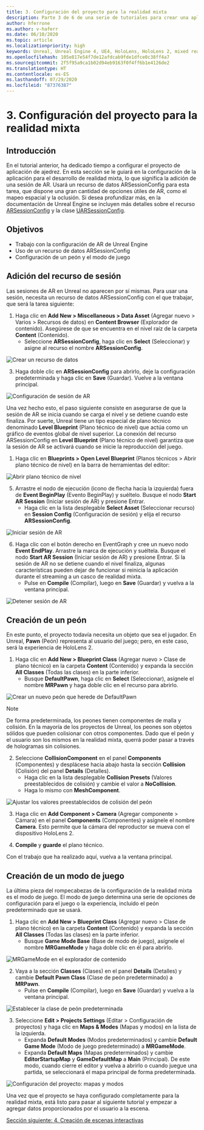 ```yaml
---
title: 3. Configuración del proyecto para la realidad mixta
description: Parte 3 de 6 de una serie de tutoriales para crear una aplicación de ajedrez sencilla con Unreal Engine 4 y el complemento UX Tools de Mixed Reality Toolkit
author: hferrone
ms.author: v-haferr
ms.date: 06/10/2020
ms.topic: article
ms.localizationpriority: high
keywords: Unreal, Unreal Engine 4, UE4, HoloLens, HoloLens 2, mixed reality, tutorial, getting started, mrtk, uxt, UX Tools, documentation
ms.openlocfilehash: 105e817e54f7de12afdcab9fde1dfce0c38ff4a7
ms.sourcegitcommit: 2f5f95a9ca1b02d94eb9163f0f4ff6b1e4126de2
ms.translationtype: HT
ms.contentlocale: es-ES
ms.lasthandoff: 07/29/2020
ms.locfileid: "87376387"
---
```

# <a name="3-setting-up-your-project-for-mixed-reality"></a>3. Configuración del proyecto para la realidad mixta

## <a name="overview"></a>Introducción

En el tutorial anterior, ha dedicado tiempo a configurar el proyecto de aplicación de ajedrez. En esta sección se le guiará en la configuración de la aplicación para el desarrollo de realidad mixta, lo que significa la adición de una sesión de AR. Usará un recurso de datos ARSessionConfig para esta tarea, que dispone una gran cantidad de opciones útiles de AR, como el mapeo espacial y la oclusión. Si desea profundizar más, en la documentación de Unreal Engine se incluyen más detalles sobre el recurso [ARSessionConfig](https://docs.unrealengine.com/en-US/PythonAPI/class/ARSessionConfig.html) y la clase [UARSessionConfig](https://docs.unrealengine.com/en-US/API/Runtime/AugmentedReality/UARSessionConfig/index.html).

## <a name="objectives"></a>Objetivos
* Trabajo con la configuración de AR de Unreal Engine 
* Uso de un recurso de datos ARSessionConfig
* Configuración de un peón y el modo de juego

## <a name="adding-the-session-asset"></a>Adición del recurso de sesión
Las sesiones de AR en Unreal no aparecen por sí mismas. Para usar una sesión, necesita un recurso de datos ARSessionConfig con el que trabajar, que será la tarea siguiente:

1. Haga clic en **Add New > Miscellaneous > Data Asset** (Agregar nuevo > Varios > Recursos de datos) en **Content Browser** (Explorador de contenido). Asegúrese de que se encuentra en el nivel raíz de la carpeta **Content** (Contenido). 
    * Seleccione **ARSessionConfig**, haga clic en **Select** (Seleccionar) y asigne al recurso el nombre **ARSessionConfig**.

![Crear un recurso de datos](images/unreal-uxt/3-createasset.PNG)

3. Haga doble clic en **ARSessionConfig** para abrirlo, deje la configuración predeterminada y haga clic en **Save** (Guardar). Vuelve a la ventana principal. 

![Configuración de sesión de AR](images/unreal-uxt/3-arsessionconfig.PNG)

Una vez hecho esto, el paso siguiente consiste en asegurarse de que la sesión de AR se inicia cuando se carga el nivel y se detiene cuando este finaliza. Por suerte, Unreal tiene un tipo especial de plano técnico denominado **Level Blueprint** (Plano técnico de nivel) que actúa como un gráfico de eventos global de nivel superior. La conexión del recurso ARSessionConfig en **Level Blueprint** (Plano técnico de nivel) garantiza que la sesión de AR se activará cuando se inicie la reproducción del juego.

1. Haga clic en **Blueprints > Open Level Blueprint** (Planos técnicos > Abrir plano técnico de nivel) en la barra de herramientas del editor: 

![Abrir plano técnico de nivel](images/unreal-uxt/3-level-blueprint.PNG)

5. Arrastre el nodo de ejecución (icono de flecha hacia la izquierda) fuera de **Event BeginPlay** (Evento BeginPlay) y suéltelo. Busque el nodo **Start AR Session** (Iniciar sesión de AR) y presione Entrar.  
    * Haga clic en la lista desplegable **Select Asset** (Seleccionar recurso) en **Session Config** (Configuración de sesión) y elija el recurso **ARSessionConfig**. 

![Iniciar sesión de AR](images/unreal-uxt/3-start-ar-session.PNG)

6. Haga clic con el botón derecho en EventGraph y cree un nuevo nodo **Event EndPlay**. Arrastre la marca de ejecución y suéltela. Busque el nodo **Start AR Session** (Iniciar sesión de AR) y presione Entrar. Si la sesión de AR no se detiene cuando el nivel finaliza, algunas características pueden dejar de funcionar si reinicia la aplicación durante el streaming a un casco de realidad mixta. 
    * Pulse en **Compile** (Compilar), luego en **Save** (Guardar) y vuelva a la ventana principal.

![Detener sesión de AR](images/unreal-uxt/3-stoparsession.PNG)

## <a name="create-a-pawn"></a>Creación de un peón
En este punto, el proyecto todavía necesita un objeto que sea el jugador. En Unreal, **Pawn** (Peón) representa al usuario del juego; pero, en este caso, será la experiencia de HoloLens 2.

1. Haga clic en **Add New > Blueprint Class** (Agregar nuevo > Clase de plano técnico) en la carpeta **Content** (Contenido) y expanda la sección **All Classes** (Todas las clases) en la parte inferior. 
    * Busque **DefaultPawn**, haga clic en **Select** (Seleccionar), asígnele el nombre **MRPawn** y haga doble clic en el recurso para abrirlo. 

![Crear un nuevo peón que herede de DefaultPawn](images/unreal-uxt/3-defaultpawn.PNG)

> [!NOTE]
> De forma predeterminada, los peones tienen componentes de malla y colisión. En la mayoría de los proyectos de Unreal, los peones son objetos sólidos que pueden colisionar con otros componentes. Dado que el peón y el usuario son los mismos en la realidad mixta, querrá poder pasar a través de hologramas sin colisiones. 

2. Seleccione **CollisionComponent** en el panel **Components** (Componentes) y desplácese hacia abajo hasta la sección **Collision** (Colisión) del panel **Details** (Detalles). 
    * Haga clic en la lista desplegable **Collision Presets** (Valores preestablecidos de colisión) y cambie el valor a **NoCollision**. 
    * Haga lo mismo con **MeshComponent**.

![Ajustar los valores preestablecidos de colisión del peón](images/unreal-uxt/3-nocollision.PNG)

3. Haga clic en **Add Component > Camera**  (Agregar componente > Cámara) en el panel **Components** (Componentes) y asígnele el nombre **Camera**. Esto permite que la cámara del reproductor se mueva con el dispositivo HoloLens 2.

4. **Compile** y **guarde** el plano técnico.

Con el trabajo que ha realizado aquí, vuelva a la ventana principal.

## <a name="create-a-game-mode"></a>Creación de un modo de juego
La última pieza del rompecabezas de la configuración de la realidad mixta es el modo de juego. El modo de juego determina una serie de opciones de configuración para el juego o la experiencia, incluido el peón predeterminado que se usará.

1.  Haga clic en **Add New > Blueprint Class** (Agregar nuevo > Clase de plano técnico) en la carpeta **Content** (Contenido) y expanda la sección **All Classes** (Todas las clases) en la parte inferior. 
    * Busque **Game Mode Base** (Base de modo de juego), asígnele el nombre **MRGameMode** y haga doble clic en él para abrirlo. 

![MRGameMode en el explorador de contenido](images/unreal-uxt/3-gamemode.PNG)

2.  Vaya a la sección **Classes** (Clases) en el panel **Details** (Detalles) y cambie **Default Pawn Class** (Clase de peón predeterminado) a **MRPawn**. 
    * Pulse en **Compile** (Compilar), luego en **Save** (Guardar) y vuelva a la ventana principal. 

![Establecer la clase de peón predeterminada](images/unreal-uxt/3-setpawn.PNG)

3.  Seleccione **Edit > Projects Settings** (Editar > Configuración de proyectos) y haga clic en **Maps & Modes** (Mapas y modos) en la lista de la izquierda. 
    * Expanda **Default Modes** (Modos predeterminados) y cambie **Default Game Mode** (Modo de juego predeterminado) a **MRGameMode**. 
    * Expanda **Default Maps** (Mapas predeterminados) y cambie **EditorStartupMap** y **GameDefaultMap** a **Main** (Principal). De este modo, cuando cierre el editor y vuelva a abrirlo o cuando juegue una partida, se seleccionará el mapa principal de forma predeterminada.

![Configuración del proyecto: mapas y modos](images/unreal-uxt/3-mapsandmodes.PNG)

Una vez que el proyecto se haya configurado completamente para la realidad mixta, está listo para pasar al siguiente tutorial y empezar a agregar datos proporcionados por el usuario a la escena. 

[Sección siguiente: 4. Creación de escenas interactivas](unreal-uxt-ch4.md)